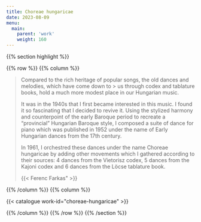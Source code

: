 ```yaml
---
title: Choreae hungaricae
date: 2023-08-09
menu:
  main:
    parent: 'work'
    weight: 160
---
```


{{% section highlight %}}

{{% row %}}
{{% column %}}

> Compared to the rich heritage of popular songs, the old dances and melodies, which have come down to > us through codex and tablature books, hold a much more modest place in our Hungarian music. 
> 
> It was in the 1940s that I first became interested in this music. I found it so fascinating that I 
> decided to revive it. Using the stylized harmony and counterpoint of the early Baroque period to 
> recreate a “provincial” Hungarian Baroque style, I composed a suite of dance for piano which was 
> published in 1952 under the name of Early Hungarian dances from the 17th century.
>
> In 1961, I orchestred these dances under the name Choreae hungaricae by adding other movements which 
> I gathered according to their sources: 4 dances from the Vietorisz codex, 5 dances from the Kajoni 
> codex and 6 dances from the Löcse tablature book.
>
> {{< Ferenc Farkas" >}}
>

{{% /column %}}
{{% column %}}


{{< catalogue work-id="choreae-hungaricae" >}}

{{% /column %}}
{{% /row %}}
{{% /section %}}